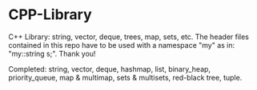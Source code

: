 # CPP-Library
C++ Library: string, vector, deque, trees, map, sets, etc.
The header files contained in this repo have to be used with a namespace "my" as in: "my::string s;".
Thank you!

Completed: string, vector, deque, hashmap, list, binary_heap, priority_queue, map & multimap, sets & multisets, red-black tree, tuple.
